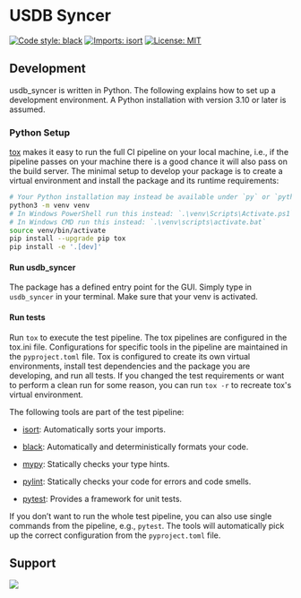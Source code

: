 # USDB Syncer

[![Code style: black](https://img.shields.io/badge/code%20style-black-000000.svg)](https://github.com/psf/black)
[![Imports: isort](https://img.shields.io/badge/%20imports-isort-%231674b1?style=flat)](https://pycqa.github.io/isort/)
[![License: MIT](https://img.shields.io/badge/License-MIT-yellow.svg)](https://opensource.org/licenses/MIT)

## Development

usdb_syncer is written in Python.
The following explains how to set up a development environment. A Python installation with
version 3.10 or later is assumed.

### Python Setup

[tox](https://github.com/tox-dev/tox) makes it easy to run the full CI pipeline on your local machine, i.e., if the pipeline passes on your machine there is a good chance it will also pass on the build server.
The minimal setup to develop your package is to create a virtual environment and install the package and its runtime requirements:

```bash
# Your Python installation may instead be available under `py` or `python`.
python3 -m venv venv
# In Windows PowerShell run this instead: `.\venv\Scripts\Activate.ps1`
# In Windows CMD run this instead: `.\venv\scripts\activate.bat`
source venv/bin/activate
pip install --upgrade pip tox
pip install -e '.[dev]'
```

#### Run usdb_syncer

The package has a defined entry point for the GUI. Simply type in `usdb_syncer` in your terminal. Make sure that your venv is activated.

#### Run tests

Run `tox` to execute the test pipeline. The tox pipelines are configured in the tox.ini file. Configurations for specific tools in the pipeline are maintained in the `pyproject.toml` file. Tox is configured to create its own virtual environments, install test dependencies and the package you are developing, and run all tests. If you changed the test requirements or want to perform a clean run for some reason, you can run `tox -r` to recreate tox's virtual environment.

The following tools are part of the test pipeline:

- [isort](https://github.com/PyCQA/isort): Automatically sorts your imports.

- [black](https://github.com/psf/black): Automatically and deterministically formats your code.

- [mypy](https://github.com/python/mypy): Statically checks your type hints.

- [pylint](https://github.com/PyCQA/pylint): Statically checks your code for errors and code smells.

- [pytest](https://github.com/pytest-dev/pytest): Provides a framework for unit tests.

If you don’t want to run the whole test pipeline, you can also use single commands from the pipeline, e.g., `pytest`. The tools will automatically pick up the correct configuration from the `pyproject.toml` file.

## Support

<a href="https://www.buymeacoffee.com/usdbsyncer"><img src="https://img.buymeacoffee.com/button-api/?text=Buy us some vegan pizza!&emoji=🍕&slug=usdbsyncer&button_colour=40DCA5&font_colour=ffffff&font_family=Cookie&outline_colour=000000&coffee_colour=FFDD00" /></a>
